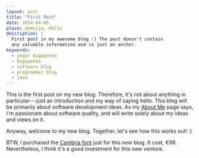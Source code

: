 ```yaml
---
layout: post
title: "First Post"
date: 2014-04-06
place: Xemxija, Malta
description: |
  First post in my awesome blog :) The post doesn't contain
  any valuable information and is just an anchor.
keywords:
  - yegor bugayenko
  - bugayenko
  - software blog
  - programmer blog
  - java
---
```


This is the first post on my new blog.
Therefore, it's not about anything in particular---just
an introduction and my way of saying hello. This blog will
be primarily about software development
ideas. As my [About Me](/about-me.html) page says,
I'm passionate about software
quality, and will write solely about my ideas and
views on it.

Anyway, welcome to my new blog. Together, let's see how
this works out! :)

<!--more-->

BTW, I purchased the
[Cambria font](http://www.myfonts.com/fonts/ascender/cambria/)
just for this new blog. It cost, &euro;98. Nevertheless, I think
it's a good investment for this new venture.
